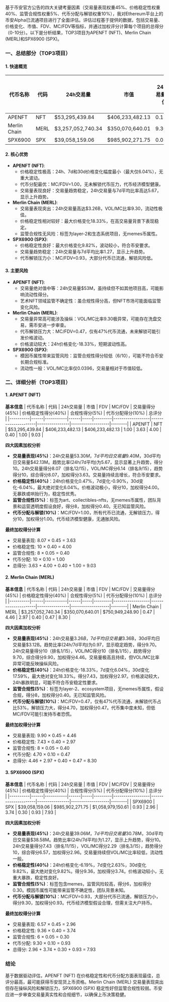 基于币安官方公告的四大关键考量因素（交易量表现权重45%、价格稳定性权重40%、监管合规性权重5%、代币分配与解锁权重10%），我对Ethereum平台上的币安Alpha已流通项目进行了全面评估。评估过程基于提供的数据，包括交易量、价格变化、市值、FDV、MC/FDV等指标，并通过加权评分计算每个项目的总得分（0-10分）。以下是分析结果，TOP3项目为APENFT (NFT)、Merlin Chain (MERL)和SPX6900 (SPX)。

### 一、总结部分（TOP3项目）

#### 1. 快速概览
| 代币名称 | 代码 | 24h交易量 | 市值 | 24h交易量/市值 | FDV | MC/FDV | 总评分(1-10分) |
|----------|------|-----------|------|----------------|-----|---------|----------------|
| APENFT | NFT | $53,295,439.84 | $406,233,482.13 | 0.1312 | $406,233,482.13 | 1.00 | 9.03 |
| Merlin Chain | MERL | $3,257,052,740.34 | $350,070,640.01 | 9.3040 | $750,949,248.90 | 0.47 | 8.30 |
| SPX6900 | SPX | $39,058,159.06 | $985,902,271.75 | 0.0396 | $1,058,979,150.61 | 0.93 | 7.93 |

#### 2. 核心优势
- **APENFT (NFT)**:
  - 价格稳定性极高：24h、7d和30d价格变化幅度最小（最大仅6.04%），无重大波动。
  - 代币分配最优：MC/FDV=1.00，无未解锁代币压力，代币经济模型健康。
  - 交易量表现良好：交易量趋势稳定，24h交易量与7d平均比率高达5.67，显示上升趋势。
- **Merlin Chain (MERL)**:
  - 交易量表现突出：24h交易量高达$3.26B，VOL/MC比率9.30，流动性极佳。
  - 价格稳定性相对较好：最大价格变化18.33%，在高交易量背景下表现稳定。
  - 监管合规性无风险：标签为layer-2和生态系统项目，无memes币属性。
- **SPX6900 (SPX)**:
  - 价格稳定性良好：最大价格变化9.82%，波动较小，符合币安要求。
  - 交易量趋势稳定：24h交易量与7d平均比率1.27，显示上升趋势。
  - 代币解锁压力小：MC/FDV=0.93，大部分代币已流通，解锁风险低。

#### 3. 主要风险
- **APENFT (NFT)**:
  - 交易量绝对值中等：24h交易量$53M，虽持续但不如其他项目高，可能影响流动性得分。
  - 艺术NFT领域监管不确定性：虽合规性得分高，但NFT市场可能面临监管变化风险。
- **Merlin Chain (MERL)**:
  - 交易量异常高可能涉及操纵：VOL/MC比率9.30极异常，可能存在洗盘交易，需币安进一步审查。
  - 代币解锁压力大：MC/FDV=0.47，仅有47%代币流通，未来解锁可能引发价格波动。
  - 价格波动较大：24h价格变化-18.33%，短期波动性高。
- **SPX6900 (SPX)**:
  - 模因币属性带来监管风险：监管合规性得分较低（6/10），可能不符合币安长期合规标准。
  - 流动性一般：VOL/MC比率仅0.0396，交易量相对于市值较低。

### 二、详细分析（TOP3项目）

#### 1. APENFT (NFT)
**基本信息**
| 代币名称 | 代码 | 24h交易量 | 市值 | FDV | MC/FDV | 交易量得分(45%) | 价格稳定性得分(40%) | 合规性得分(5%) | 代币分配得分(10%) | 总评分 |
|----------|------|-----------|------|-----|---------|------------------|---------------------|----------------|-------------------|--------|
| APENFT | NFT | $53,295,439.84 | $406,233,482.13 | $406,233,482.13 | 1.00 | 3.63 | 4.00 | 0.40 | 1.00 | 9.03 |

**四大因素加权分析**
- **交易量表现(45%)**：24h交易量$53.30M，7d平均日交易量$9.40M，30d平均日交易量$42.13M。趋势比率(24h/7d平均)为5.67，显示显著上升趋势，得分10。24h交易量得分8.07（排名12/15），VOL/MC得分6.14（排名9/15），趋势得分10，综合得分8.07，加权得分3.63。交易量持续且增长，符合币安要求。
- **价格稳定性(40%)**：24h价格变化0.47%，7d变化-0.90%，30d变化-6.04%，最大绝对变化6.04%。价格波动极小，得分10，加权得分4.00。无暴跌或哄抬行为，稳定性优秀。
- **监管合规性(5%)**：标签为art、collectibles-nfts，无memes币属性，团队背景和运营透明度假设良好，得分8，加权得分0.40。无已知监管风险。
- **代币分配与解锁(10%)**：MC/FDV=1.00，所有代币已流通，无解锁压力，得分10，加权得分1.00。代币经济模型健康，无通胀风险。

**最终加权得分计算**
- 交易量表现: 8.07 × 0.45 = 3.63
- 价格稳定性: 10 × 0.40 = 4.00
- 监管合规性: 8 × 0.05 = 0.40
- 代币分配: 10 × 0.10 = 1.00
- 总得分: 3.63 + 4.00 + 0.40 + 1.00 = 9.03

#### 2. Merlin Chain (MERL)
**基本信息**
| 代币名称 | 代码 | 24h交易量 | 市值 | FDV | MC/FDV | 交易量得分(45%) | 价格稳定性得分(40%) | 合规性得分(5%) | 代币分配得分(10%) | 总评分 |
|----------|------|-----------|------|-----|---------|------------------|---------------------|----------------|-------------------|--------|
| Merlin Chain | MERL | $3,257,052,740.34 | $350,070,640.01 | $750,949,248.90 | 0.47 | 4.46 | 2.97 | 0.40 | 0.47 | 8.30 |

**四大因素加权分析**
- **交易量表现(45%)**：24h交易量$3.26B，7d平均日交易量$3.36B，30d平均日交易量$3.12B。趋势比率(24h/7d平均)为0.97，显示稳定趋势，得分9.70。24h交易量得分10（排名1/15），VOL/MC得分10（排名1/15），趋势得分9.70，综合得分9.90，加权得分4.46。交易量极高且持续，但VOL/MC比率异常可能反映操纵风险。
- **价格稳定性(40%)**：24h价格变化-18.33%，7d变化6.04%，30d变化17.59%，最大绝对变化18.33%。得分7.43，加权得分2.97。价格波动较大，24h暴跌明显，可能不符合币安稳定性要求。
- **监管合规性(5%)**：标签为layer-2、ecosystem项目，无memes币属性，假设合规，得分8，加权得分0.40。无已知监管风险。
- **代币分配与解锁(10%)**：MC/FDV=0.47，仅有47%代币流通，未解锁代币占比53%，解锁压力大，得分4.70，加权得分0.47。代币集中度未知，但低MC/FDV可能引发持币者恐慌。

**最终加权得分计算**
- 交易量表现: 9.90 × 0.45 = 4.46
- 价格稳定性: 7.43 × 0.40 = 2.97
- 监管合规性: 8 × 0.05 = 0.40
- 代币分配: 4.70 × 0.10 = 0.47
- 总得分: 4.46 + 2.97 + 0.40 + 0.47 = 8.30

#### 3. SPX6900 (SPX)
**基本信息**
| 代币名称 | 代码 | 24h交易量 | 市值 | FDV | MC/FDV | 交易量得分(45%) | 价格稳定性得分(40%) | 合规性得分(5%) | 代币分配得分(10%) | 总评分 |
|----------|------|-----------|------|-----|---------|------------------|---------------------|----------------|-------------------|--------|
| SPX6900 | SPX | $39,058,159.06 | $985,902,271.75 | $1,058,979,150.61 | 0.93 | 2.96 | 3.74 | 0.30 | 0.93 | 7.93 |

**四大因素加权分析**
- **交易量表现(45%)**：24h交易量$39.06M，7d平均日交易量$30.78M，30d平均日交易量$38.58M。趋势比率(24h/7d平均)为1.27，显示上升趋势，得分10。24h交易量得分7.43（排名11/15），VOL/MC得分2.29（排名3/15），趋势得分10，综合得分6.57，加权得分2.96。交易量持续但VOL/MC比率较低，流动性一般。
- **价格稳定性(40%)**：24h价格变化-6.19%，7d变化2.63%，30d变化9.82%，最大绝对变化9.82%。得分9.36，加权得分3.74。价格波动较小，无重大暴跌，稳定性良好。
- **监管合规性(5%)**：标签包含memes，监管风险较高，得分6，加权得分0.30。模因币属性可能带来监管不确定性，团队背景未知。
- **代币分配与解锁(10%)**：MC/FDV=0.93，大部分代币已流通，解锁压力小，得分9.30，加权得分0.93。代币经济模型假设合理，但需关注大户持币。

**最终加权得分计算**
- 交易量表现: 6.57 × 0.45 = 2.96
- 价格稳定性: 9.36 × 0.40 = 3.74
- 监管合规性: 6 × 0.05 = 0.30
- 代币分配: 9.30 × 0.10 = 0.93
- 总得分: 2.96 + 3.74 + 0.30 + 0.93 = 7.93

### 结论
基于数据驱动评估，APENFT (NFT) 在价格稳定性和代币分配方面表现最佳，总评分最高，最可能获得币安现货上币资格。Merlin Chain (MERL) 交易量表现突出但存在操纵风险和解锁压力，SPX6900 (SPX) 稳定性好但监管合规性较弱。币安应进一步审查交易量真实性和合规细节，以确保上币决策稳健。